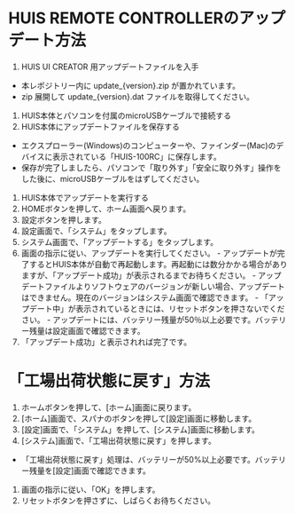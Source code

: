 HUIS REMOTE CONTROLLERのアップデート方法
====

1. HUIS UI CREATOR 用アップデートファイルを入手
  - 本レポジトリー内に update_{version}.zip が置かれています。
  - zip 展開して update_{version}.dat ファイルを取得してください。
1. HUIS本体とパソコンを付属のmicroUSBケーブルで接続する
1. HUIS本体にアップデートファイルを保存する
  - エクスプローラー(Windows)のコンピューターや、ファインダー(Mac)のデバイスに表示されている「HUIS-100RC」に保存します。
  - 保存が完了しましたら、パソコンで「取り外す」「安全に取り外す」操作をした後に、microUSBケーブルをはずしてください。
1. HUIS本体でアップデートを実行する
  1. HOMEボタンを押して、ホーム画面へ戻ります。 
  1. 設定ボタンを押します。
  1. 設定画面で、「システム」をタップします。 
  1. システム画面で、「アップデートする」をタップします。 
  1. 画面の指示に従い、アップデートを実行してください。
    - アップデートが完了するとHUIS本体が自動で再起動します。再起動には数分かかる場合がありますが、「アップデート成功」が表示されるまでお待ちください。
    - アップデートファイルよりソフトウェアのバージョンが新しい場合、アップデートはできません。現在のバージョンはシステム画面で確認できます。
    - 「アップデート中」が表示されているときには、リセットボタンを押さないでください。
    - アップデートには、バッテリー残量が50％以上必要です。バッテリー残量は設定画面で確認できます。
1. 「アップデート成功」と表示されれば完了です。


「工場出荷状態に戻す」方法
====

1. ホームボタンを押して、[ホーム]画面に戻ります。
1. [ホーム]画面で、スパナのボタンを押して[設定]画面に移動します。
1. [設定]画面で、「システム」を押して、[システム]画面に移動します。
1. [システム]画面で、「工場出荷状態に戻す」を押します。
  - 「工場出荷状態に戻す」処理は、バッテリーが50%以上必要です。バッテリー残量を[設定]画面で確認できます。
1. 画面の指示に従い、「OK」を押します。
1. リセットボタンを押さずに、しばらくお待ちください。
